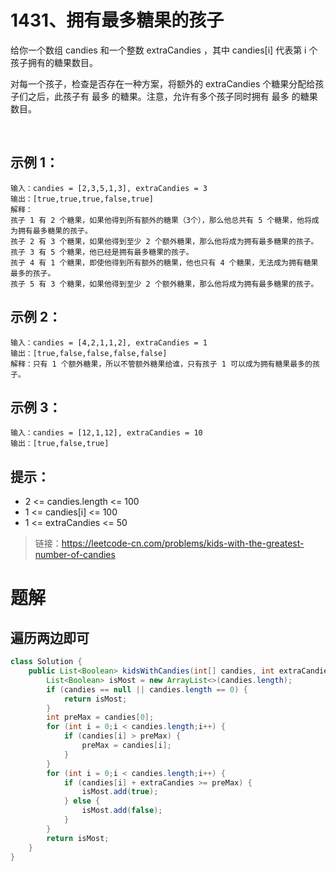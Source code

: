 # 1431、拥有最多糖果的孩子

给你一个数组 candies 和一个整数 extraCandies ，其中 candies[i] 代表第 i 个孩子拥有的糖果数目。

对每一个孩子，检查是否存在一种方案，将额外的 extraCandies 个糖果分配给孩子们之后，此孩子有 最多 的糖果。注意，允许有多个孩子同时拥有 最多 的糖果数目。

 

## 示例 1：
```
输入：candies = [2,3,5,1,3], extraCandies = 3
输出：[true,true,true,false,true] 
解释：
孩子 1 有 2 个糖果，如果他得到所有额外的糖果（3个），那么他总共有 5 个糖果，他将成为拥有最多糖果的孩子。
孩子 2 有 3 个糖果，如果他得到至少 2 个额外糖果，那么他将成为拥有最多糖果的孩子。
孩子 3 有 5 个糖果，他已经是拥有最多糖果的孩子。
孩子 4 有 1 个糖果，即使他得到所有额外的糖果，他也只有 4 个糖果，无法成为拥有糖果最多的孩子。
孩子 5 有 3 个糖果，如果他得到至少 2 个额外糖果，那么他将成为拥有最多糖果的孩子。
```
## 示例 2：
```
输入：candies = [4,2,1,1,2], extraCandies = 1
输出：[true,false,false,false,false] 
解释：只有 1 个额外糖果，所以不管额外糖果给谁，只有孩子 1 可以成为拥有糖果最多的孩子。
```
## 示例 3：
```
输入：candies = [12,1,12], extraCandies = 10
输出：[true,false,true]
```

## 提示：

- 2 <= candies.length <= 100
- 1 <= candies[i] <= 100
- 1 <= extraCandies <= 50

> 链接：https://leetcode-cn.com/problems/kids-with-the-greatest-number-of-candies

# 题解

## 遍历两边即可
```java
class Solution {
    public List<Boolean> kidsWithCandies(int[] candies, int extraCandies) {
        List<Boolean> isMost = new ArrayList<>(candies.length);
        if (candies == null || candies.length == 0) {
            return isMost;
        }
        int preMax = candies[0];
        for (int i = 0;i < candies.length;i++) {
            if (candies[i] > preMax) {
                preMax = candies[i];
            }
        }
        for (int i = 0;i < candies.length;i++) {
            if (candies[i] + extraCandies >= preMax) {
                isMost.add(true);
            } else {
                isMost.add(false);
            }
        }
        return isMost;
    }
}
```